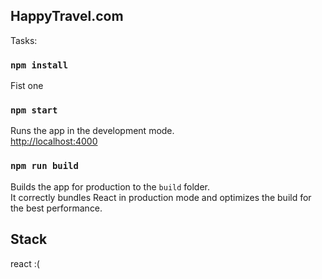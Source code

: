 ## HappyTravel.com

Tasks:

### `npm install`
Fist one

### `npm start`
Runs the app in the development mode.<br>
[http://localhost:4000](http://localhost:4000)

### `npm run build`

Builds the app for production to the `build` folder.<br>
It correctly bundles React in production mode and optimizes the build for the best performance.


## Stack

react :(